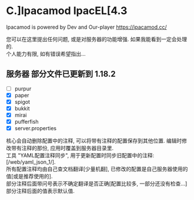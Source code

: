# C.]Ipacamod IpacEL[4.3
Ipacamod is powered by Dev and Our-player https://ipacamod.cc/

您可以在这里提出任何问题, 或是对服务器的功能增强. 如果我能看到一定会处理的.  
个人能力有限, 如有错误希望指出...

## 服务器 部分文件已更新到 1.18.2
- [ ] purpur
- [x] paper
- [x] spigot
- [x] bukkit
- [x] mirai
- [x] pufferfish
- [x] server.properties

核心会自动删除配置中的注释, 可以将带有注释的配置保存到其他位置. 编辑时修改带有注释的那份, 应用时覆盖到服务器目录里.  
工具 "YAML配置注释同步", 用于更新配置时同步旧配置中的注释: [/web/yaml_json_1/].  
所有配置注释均由自己查文档翻译[少量机翻], 已修改的配置是自己服务器使用的值[或是推荐使用的].  
部分注释后面带问号表示不确定翻译是否正确[配置比较多, 一部分还没有检查...]部分注释后面的值表示默认值.  

